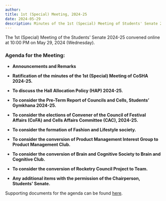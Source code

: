 ```yaml
---
author:
title: 1st (Special) Meeting, 2024-25
date: 2024-05-29
description: Minutes of the 1st (Special) Meeting of Students' Senate 2024-25.
---
```


The 1st (Special) Meeting of the Students' Senate 2024-25 convened online at 10:00 PM on May 29, 2024 (Wednesday). 

### Agenda for the Meeting:

- **Announcements and Remarks**
- **Ratification of the minutes of the 1st (Special) Meeting of CoSHA 2024-25.**
  
- **To discuss the Hall Allocation Policy (HAP) 2024-25.**
  
- **To consider the Pre-Term Report of Councils and Cells, Students’ Gymkhana 2024-25.**
  
- **To consider the elections of Convener of the Council of Festival Affairs (CoFA) and Cells Affairs Committee (CAC), 2024-25.**
  
- **To consider the formation of Fashion and Lifestyle society.**
  
- **To consider the conversion of Product Management Interest Group to Product Management Club.**
  
- **To consider the conversion of Brain and Cognitive Society to Brain and Cognitive Club.**
  
- **To consider the conversion of Rocketry Council Project to Team.**
  
- **Any additional items with the permission of the Chairperson, Students' Senate.**

Supporting documents for the agenda can be found [here](https://drive.google.com/drive/folders/1Je63SpuXNmM7-HTLzvWUIKvXFjEcLZTI).